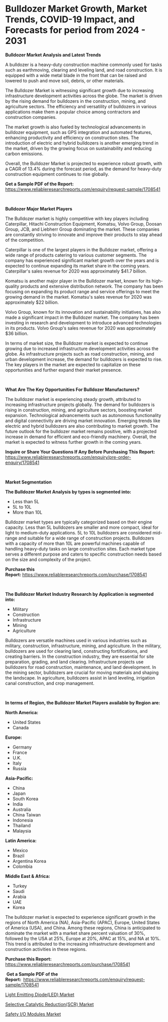 <p><h1>Bulldozer Market Growth, Market Trends, COVID-19 Impact, and Forecasts for period from 2024 - 2031</h1></p><p><strong>Bulldozer Market Analysis and Latest Trends</strong></p>
<p><p>A bulldozer is a heavy-duty construction machine commonly used for tasks such as earthmoving, clearing and leveling land, and road construction. It is equipped with a wide metal blade in the front that can be raised and lowered to push and move soil, debris, or other materials.</p><p>The Bulldozer Market is witnessing significant growth due to increasing infrastructure development activities across the globe. The market is driven by the rising demand for bulldozers in the construction, mining, and agriculture sectors. The efficiency and versatility of bulldozers in various applications make them a popular choice among contractors and construction companies.</p><p>The market growth is also fueled by technological advancements in bulldozer equipment, such as GPS integration and automated features, enhancing productivity and efficiency on construction sites. The introduction of electric and hybrid bulldozers is another emerging trend in the market, driven by the growing focus on sustainability and reducing carbon emissions.</p><p>Overall, the Bulldozer Market is projected to experience robust growth, with a CAGR of 13.4% during the forecast period, as the demand for heavy-duty construction equipment continues to rise globally.</p></p>
<p><strong>Get a Sample PDF of the Report:&nbsp;</strong> <a href="https://www.reliableresearchreports.com/enquiry/request-sample/1708541">https://www.reliableresearchreports.com/enquiry/request-sample/1708541</a></p>
<p>&nbsp;</p>
<p><strong>Bulldozer Major Market Players</strong></p>
<p><p>The Bulldozer market is highly competitive with key players including Caterpillar, Hitachi Construction Equipment, Komatsu, Volvo Group, Doosan Group, JCB, and Liebherr Group dominating the market. These companies are constantly striving to innovate and improve their products to stay ahead of the competition.</p><p>Caterpillar is one of the largest players in the Bulldozer market, offering a wide range of products catering to various customer segments. The company has experienced significant market growth over the years and is expected to continue expanding its market share in the coming years. Caterpillar's sales revenue for 2020 was approximately $41.7 billion.</p><p>Komatsu is another major player in the Bulldozer market, known for its high-quality products and extensive distribution network. The company has been focusing on expanding its product range and service offerings to meet the growing demand in the market. Komatsu's sales revenue for 2020 was approximately $22 billion.</p><p>Volvo Group, known for its innovation and sustainability initiatives, has also made a significant impact in the Bulldozer market. The company has been investing in research and development to introduce advanced technologies in its products. Volvo Group's sales revenue for 2020 was approximately $36 billion.</p><p>In terms of market size, the Bulldozer market is expected to continue growing due to increased infrastructure development activities across the globe. As infrastructure projects such as road construction, mining, and urban development increase, the demand for bulldozers is expected to rise. The key players in the market are expected to capitalize on these opportunities and further expand their market presence.</p></p>
<p>&nbsp;</p>
<p><strong>What Are The Key Opportunities For Bulldozer Manufacturers?</strong></p>
<p><p>The bulldozer market is experiencing steady growth, attributed to increasing infrastructure projects globally. The demand for bulldozers is rising in construction, mining, and agriculture sectors, boosting market expansion. Technological advancements such as autonomous functionality and digital connectivity are driving market innovation. Emerging trends like electric and hybrid bulldozers are also contributing to market growth. The future outlook for the bulldozer market remains positive, with a projected increase in demand for efficient and eco-friendly machinery. Overall, the market is expected to witness further growth in the coming years.</p></p>
<p><strong>Inquire or Share Your Questions If Any Before Purchasing This Report:</strong> <a href="https://www.reliableresearchreports.com/enquiry/pre-order-enquiry/1708541">https://www.reliableresearchreports.com/enquiry/pre-order-enquiry/1708541</a></p>
<p>&nbsp;</p>
<p><strong>Market Segmentation</strong></p>
<p><strong>The Bulldozer Market Analysis by types is segmented into:</strong></p>
<p><ul><li>Less than 5L</li><li>5L to 10L</li><li>More than 10L</li></ul></p>
<p><p>Bulldozer market types are typically categorized based on their engine capacity. Less than 5L bulldozers are smaller and more compact, ideal for light to medium-duty applications. 5L to 10L bulldozers are considered mid-range and suitable for a wide range of construction projects. Bulldozers with a capacity of more than 10L are powerful machines capable of handling heavy-duty tasks on large construction sites. Each market type serves a different purpose and caters to specific construction needs based on the size and complexity of the project.</p></p>
<p><strong>Purchase this Report:&nbsp;</strong><a href="https://www.reliableresearchreports.com/purchase/1708541">https://www.reliableresearchreports.com/purchase/1708541</a></p>
<p>&nbsp;</p>
<p><strong>The Bulldozer Market Industry Research by Application is segmented into:</strong></p>
<p><ul><li>Military</li><li>Construction</li><li>Infrastructure</li><li>Mining</li><li>Agriculture</li></ul></p>
<p><p>Bulldozers are versatile machines used in various industries such as military, construction, infrastructure, mining, and agriculture. In the military, bulldozers are used for clearing land, constructing fortifications, and creating barriers. In the construction industry, they are essential for site preparation, grading, and land clearing. Infrastructure projects use bulldozers for road construction, maintenance, and land development. In the mining sector, bulldozers are crucial for moving materials and shaping the landscape. In agriculture, bulldozers assist in land leveling, irrigation canal construction, and crop management.</p></p>
<p>&nbsp;</p>
<p><strong>In terms of Region, the Bulldozer Market Players available by Region are:</strong></p>
<p>
    <p> <strong> North America: </strong>
        <ul>
            <li>United States</li>
            <li>Canada</li>
        </ul>
        </p> 
    <p> <strong> Europe: </strong>
        <ul>
            <li>Germany</li>
            <li>France</li>
            <li>U.K.</li>
            <li>Italy</li>
            <li>Russia</li>
        </ul>
        </p> 
    <p> <strong> Asia-Pacific: </strong>
        <ul>
            <li>China</li>
            <li>Japan</li>
            <li>South Korea</li>
            <li>India</li>
            <li>Australia</li>
            <li>China Taiwan</li>
            <li>Indonesia</li>
            <li>Thailand</li>
            <li>Malaysia</li>
        </ul>
        </p> 
    <p> <strong> Latin America: </strong>
        <ul>
            <li>Mexico</li>
            <li>Brazil</li>
            <li>Argentina Korea</li>
            <li>Colombia</li>
        </ul>
        </p> 
    <p> <strong> Middle East & Africa: </strong>
        <ul>
            <li>Turkey</li>
            <li>Saudi</li>
            <li>Arabia</li>
            <li>UAE</li>
            <li>Korea</li>
        </ul>
    </p>
    </p>
<p><p>The bulldozer market is expected to experience significant growth in the regions of North America (NA), Asia-Pacific (APAC), Europe, United States of America (USA), and China. Among these regions, China is anticipated to dominate the market with a market share percent valuation of 30%, followed by the USA at 25%, Europe at 20%, APAC at 15%, and NA at 10%. This trend is attributed to the increasing infrastructure development and construction activities in these regions.</p></p>
<p><strong>Purchase this Report: </strong><a href="https://www.reliableresearchreports.com/purchase/1708541">https://www.reliableresearchreports.com/purchase/1708541</a></p>
<p>&nbsp;<strong>Get a Sample PDF of the Report:&nbsp;&nbsp;</strong><a href="https://www.reliableresearchreports.com/enquiry/request-sample/1708541">https://www.reliableresearchreports.com/enquiry/request-sample/1708541</a></p>
<p><strong></strong></p>
<p><p><a href="https://view.publitas.com/reportprime-1/light-emitting-diode-led-market-research-report-provides-thorough-industry-overview-which-offers-an-in-depth-analysis-of-product-trends-and-new-market-divisions/">Light Emitting Diode(LED) Market</a></p><p><a href="https://view.publitas.com/reportprime-1/global-selective-catalytic-reduction-scr-market-by-types-applications-and-major-players-with-regional-growth-rate-analysis-and-development-situation-from-2023-to-2030/">Selective Catalytic Reduction(SCR) Market</a></p><p><a href="https://view.publitas.com/reportprime-1/safety-i-o-modules-market-offers-provide-insightful-data-for-the-time-period-from-2023-to-2030-and-also-provide-analysis-based-on-application-type-and-region/">Safety I/O Modules Market</a></p></p>